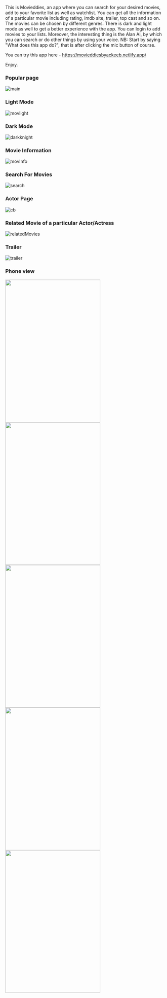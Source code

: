 This is Movieddies, an app where you can search for your desired movies, add to your favorite list as well as watchlist. You can get all the information of a particular movie including rating, imdb site, trailer, top cast and so on. The movies can be chosen by different genres. There is dark and light mode as well to get a better experience with the app. You can login to add movies to your lists. Moreover, the interesting thing is the Alan Ai, by which you can search or do other things by using your voice. NB: Start by saying "What does this app do?", that is after clicking the mic button of course. 

You can try this app here - https://movieddiesbyackeeb.netlify.app/

Enjoy.

### Popular page
![main](https://user-images.githubusercontent.com/75217894/198063729-8fe16017-e449-4b40-a277-8676a5f4163c.PNG)

### Light Mode
![movlight](https://user-images.githubusercontent.com/75217894/198059652-ad606008-f9fb-4258-b051-6991425154ff.PNG)

### Dark Mode
![darkknight](https://user-images.githubusercontent.com/75217894/198059714-38f550d2-d372-4fa9-b840-0e99909c8ec1.PNG)

### Movie Information
![movInfo](https://user-images.githubusercontent.com/75217894/198063237-533ef034-717d-43c0-a177-9f448a1d2c9b.PNG)

### Search For Movies
![search](https://user-images.githubusercontent.com/75217894/198063940-0ac28a1e-f73a-4017-981a-809ad1a6b417.PNG)

### Actor Page
![cb](https://user-images.githubusercontent.com/75217894/198064278-bd6e0d6b-8488-4c34-9ae2-58d0a2385e67.PNG)

### Related Movie of a particular Actor/Actress
![relatedMovies](https://user-images.githubusercontent.com/75217894/198061533-ee4f9a4c-9d1b-4e03-95e1-f4f8ffbe307d.PNG)

### Trailer
![trailer](https://user-images.githubusercontent.com/75217894/198061656-53c5e144-6cc8-48ac-b4e2-3422bffed046.PNG)

### Phone view
<img src="https://user-images.githubusercontent.com/75217894/198067473-f238c7de-fca7-4260-8938-9aec4d027fbb.PNG" width="300" height="450" />
<img src="https://user-images.githubusercontent.com/75217894/198067721-cc45c87a-0687-4470-811c-815c6d7f92d1.PNG" width="300" height="450" />
<img src="https://user-images.githubusercontent.com/75217894/198067951-b1beef63-c6b6-4d90-8f63-a6fff8751942.PNG" width="300" height="450" />
<img src="https://user-images.githubusercontent.com/75217894/198068079-0f376c69-4723-4c3e-ae3f-323fdb99c73b.PNG" width="300" height="450" />
<img src="https://user-images.githubusercontent.com/75217894/198068170-1ebb0d97-0031-4e84-8726-153fd659407d.PNG" width="300" height="450" />

